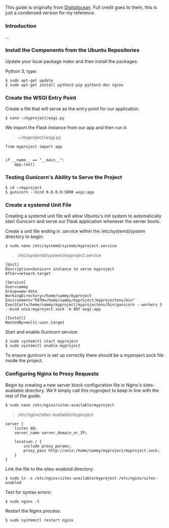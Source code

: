 
This guide is originally from [Digitalocean](https://www.digitalocean.com/community/tutorials/how-to-serve-flask-applications-with-gunicorn-and-nginx-on-ubuntu-16-04). Full credit goes to them, this is just a condensed version for my reference.

### Introduction

...

### Install the Components from the Ubuntu Repositories

Update your local package index and then install the packages.

Python 3, type:

```
$ sudo apt-get update
$ sudo apt-get install python3-pip python3-dev nginx
```

### Create the WSGI Entry Point

Create a file that will serve as the entry point for our application.

```
$ nano ~/myproject/wsgi.py
```

We import the Flask instance from our app and then run it:

> ~/myproject/wsgi.py

```
from myproject import app


if __name__ == "__main__":
    app.run()
```

### Testing Gunicorn's Ability to Serve the Project

```
$ cd ~/myproject
$ gunicorn --bind 0.0.0.0:5000 wsgi:app
```

### Create a systemd Unit File

Creating a systemd unit file will allow Ubuntu's init system to automatically start Gunicorn and serve our Flask application whenever the server boots.

Create a unit file ending in .service within the /etc/systemd/system directory to begin:

```
$ sudo nano /etc/systemd/system/myproject.service
```

> /etc/systemd/system/myproject.service

```
[Unit]
Description=Gunicorn instance to serve myproject
After=network.target

[Service]
User=sammy
Group=www-data
WorkingDirectory=/home/sammy/myproject
Environment="PATH=/home/sammy/myproject/myprojectenv/bin"
ExecStart=/home/sammy/myproject/myprojectenv/bin/gunicorn --workers 3 --bind unix:myproject.sock -m 007 wsgi:app

[Install]
WantedBy=multi-user.target
```

Start and enable Gunicorn service:

```
$ sudo systemctl start myproject
$ sudo systemctl enable myproject
```

To ensure gunicorn is set up correctly there should be a myproject.sock file inside the project.

### Configuring Nginx to Proxy Requests

Begin by creating a new server block configuration file in Nginx's sites-available directory. We'll simply call this myproject to keep in line with the rest of the guide:

```
$ sudo nano /etc/nginx/sites-available/myproject
```

> /etc/nginx/sites-available/myproject

```
server {
    listen 80;
    server_name server_domain_or_IP;

    location / {
        include proxy_params;
        proxy_pass http://unix:/home/sammy/myproject/myproject.sock;
    }
}
```

Link the file to the sites-enabled directory:

```
$ sudo ln -s /etc/nginx/sites-available/myproject /etc/nginx/sites-enabled
```

Test for syntax errors:

```
$ sudo nginx -t
```

Restart the Nginx process:

```
$ sudo systemctl restart nginx
```